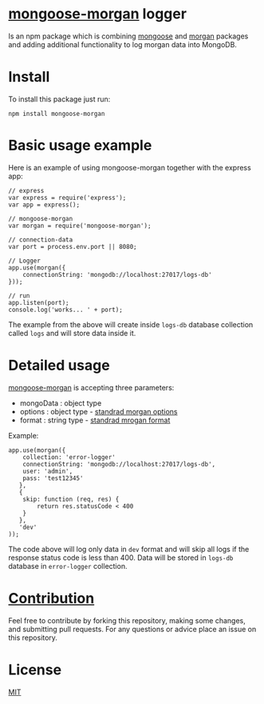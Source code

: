 # [mongoose-morgan](https://www.npmjs.com/package/mongoose-morgan) logger

Is an npm package which is combining [mongoose](https://www.npmjs.com/package/mongoose) and [morgan](https://www.npmjs.com/package/morgan) packages and adding additional functionality to log morgan data into MongoDB.

# Install

To install this package just run:

```npm install mongoose-morgan```

# Basic usage example

Here is an example of using mongoose-morgan together with the express app:

```
// express
var express = require('express');
var app = express();

// mongoose-morgan
var morgan = require('mongoose-morgan');

// connection-data
var port = process.env.port || 8080;

// Logger
app.use(morgan({
    connectionString: 'mongodb://localhost:27017/logs-db'
}));

// run
app.listen(port);
console.log('works... ' + port);
```

The example from the above will create inside `logs-db` database collection called `logs` and will store data inside it.

# Detailed usage

[mongoose-morgan](https://www.npmjs.com/package/mongoose-morgan) is accepting three parameters:

- mongoData : object type
- options : object type - [standrad morgan options](https://github.com/expressjs/morgan#options)
- format : string type - [standrad mrogan format](https://github.com/expressjs/morgan#predefined-formats)

Example:

```
app.use(morgan({
    collection: 'error-logger'
    connectionString: 'mongodb://localhost:27017/logs-db',
    user: 'admin',
    pass: 'test12345'
   },
   {
    skip: function (req, res) {
        return res.statusCode < 400
    }
   },
   'dev'
));
```

The code above will log only data in `dev` format and will skip all logs if the response status code is less than 400. Data will be stored in `logs-db` database in `error-logger` collection.

# [Contribution](https://github.com/nemanjapetrovic/dev-env-setup/blob/master/CONTRIBUTING.md)

Feel free to contribute by forking this repository, making some changes, and submitting pull requests. For any questions or advice place an issue on this repository.

# License

  [MIT](LICENSE)